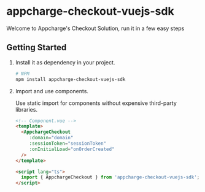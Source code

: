 # appcharge-checkout-vuejs-sdk

Welcome to Appcharge's Checkout Solution, run it in a few easy steps

## Getting Started

1. Install it as dependency in your project.

   ```bash
   # NPM
   npm install appcharge-checkout-vuejs-sdk
   ```

2. Import and use components.

   Use static import for components without expensive third-party libraries.

   ```html
   <!-- Component.vue -->
   <template>
     <AppchargeCheckout 
        :domain="domain"
        :sessionToken="sessionToken"
        :onInitialLoad="onOrderCreated"
     />
   </template>

   <script lang="ts">
     import { AppchargeCheckout } from 'appcharge-checkout-vuejs-sdk';
   </script>
   ```
